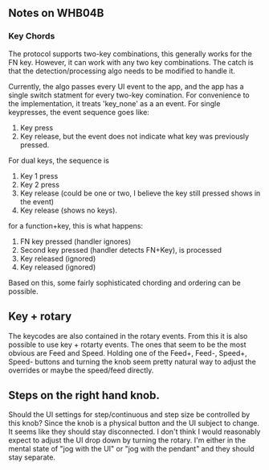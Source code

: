## Notes on WHB04B

### Key Chords
The protocol supports two-key combinations, this generally works for the FN key.  However, it can work with any two key combinations.  The catch is that the detection/processing algo needs to be modified to handle it.

Currently, the algo passes every UI event to the app, and the app has a single switch statment for every two-key comination. For convenience to the implementation, it treats 'key_none' as a an event.  For single keypresses, the event sequence goes like:

1. Key press
2. Key release, but the event does not indicate what key was previously pressed.

For dual keys, the sequence is

1. Key 1 press
2. Key 2 press
3. Key release (could be one or two, I believe the key still pressed shows in the event)
4. Key release (shows no keys).

for a function+key, this is what happens:

1. FN key pressed (handler ignores)
2. Second key pressed (handler detects FN+Key), is processed
3. Key released (ignored)
4. Key released (ignored)

Based on this, some fairly sophisticated chording and ordering can be possible.

## Key + rotary

The keycodes are also contained in the rotary events.  From this it is also possible to use key + rotarty events.  The ones that seem to be the most obvious are Feed and Speed.  Holding one of the Feed+, Feed-, Speed+, Speed- buttons and turning the knob seem pretty natural way to adjust the overrides or maybe the speed/feed directly.

## Steps on the right hand knob.

Should the UI settings for step/continuous and step size be controlled by this knob?  Since the knob is a physical button and the UI subject to change.  It seems like they should stay disconnected.  I don't think I would reasonably expect to adjust the UI drop down by turning the rotary.  I'm either in the mental state of "jog with the UI" or "jog with the pendant" and they should stay separate.
